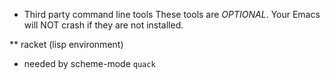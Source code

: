 * Third party command line tools
These tools are *OPTIONAL*. Your Emacs will NOT crash if they are not installed.

** racket (lisp environment)
- needed by scheme-mode `quack`